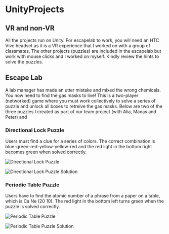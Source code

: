 # UnityProjects
## VR and non-VR

All the projects run on Unity. For escapelab to work, you will need an HTC Vive headset as it is a VR experience that I worked on with a group of classmates. The other projects (puzzles) are included in the escapelab but work with mouse clicks and I worked on myself. Kindly review the hints to solve the puzzles. 


## Escape Lab
A lab manager has made an utter mistake and mixed the wrong chemicals. You now need to find the gas masks to live! This is a two-player (networked) game where you must work collectively to solve a series of puzzle and unlock all boxes to retreive the gas masks. Below are two of the three puzzles I created as part of our team project (with Alia, Manas and Peter) and 

### Directional Lock Puzzle
Users must find a clue for a series of colors. The correct combination is blue-green-red-yellow-yellow-red and the red light in the bottom right becomes green when solved correctly.  

![Directional Lock Puzzle](https://i.imgur.com/M8CcKnA.png)

![Directional Lock Puzzle Solution](https://i.imgur.com/MlyuAPW.png)

### Periodic Table Puzzle
Users have to find the atomic number of a phrase from a paper on a table, which is Ca Ne (20 10). The red light in the bottom left turns green when the puzzle is solved correctly.

![Periodic Table Puzzle](https://i.imgur.com/obUAy2j.png)

![Periodic Table Puzzle Solution](https://i.imgur.com/uAy4MVC.png)
